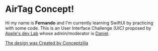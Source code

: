 # AirTag Concept!
Hi my name is **Fernando** and I'm currently learning SwiftUI by practicing with some code. This is an User Interface Challenge *(UIC)* proposed by [Apple's dev Lab](https://www.instagram.com/appledevs_lab/) whose admin/moderator is [Daniel](https://www.instagram.com/iam_iosdev/).

[The design was Created by Conceptzilla](https://dribbble.com/shots/15910206-AirTag-App-Concept/attachments/7739932?mode=media)

